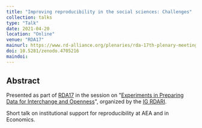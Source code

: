 ```yaml
---
title: "Improving reproducibility in the social sciences: Challenges"
collection: talks
type: "Talk"
date: 2021-04-20
location: "Online"
venue: "RDA17"
mainurl: https://www.rd-alliance.org/plenaries/rda-17th-plenary-meeting-edinburgh-virtual/experiments-preparing-data-interchange-and
doi: 10.5281/zenodo.4705216
maindoi: 
---
```


## Abstract

Presented as part of [RDA17](https://www.rd-alliance.org/rdas-17th-plenary-meeting-programme) in the session on "[Experiments in Preparing Data for Interchange and Openness](https://www.rd-alliance.org/plenaries/rda-17th-plenary-meeting-edinburgh-virtual/experiments-preparing-data-interchange-and)", organized by the [IG RDARI](https://www.rd-alliance.org/groups/research-data-architectures-research-institutions-ig).

Short talk on institutional support for reproducibility at AEA and in Economics.